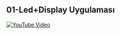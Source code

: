 <h2>01-Led+Display Uygulaması</h2>

[![YouTube Video](https://img.youtube.com/vi/7ms7T-n3Ou0/sddefault.jpg)](https://youtu.be/7ms7T-n3Ou0) 


